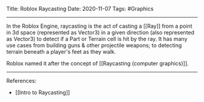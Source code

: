 Title: Roblox Raycasting
Date: 2020-11-07
Tags: #Graphics

---

In the Roblox Engine, raycasting is the act of casting a [[Ray]] from a point in 3d space (represented as Vector3) in a given direction (also represented as Vector3) to detect if a Part or Terrain cell is hit by the ray. It has many use cases from building guns & other projectile weapons; to detecting terrain beneath a player's feet as they walk.

Roblox named it after the concept of [[Raycasting (computer graphics)]].

---

References:
* [[Intro to Raycasting]]
